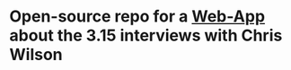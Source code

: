 # Open-source repo for a [Web-App](https://alumpe.github.io/chris-wilson-interviews/) about the 3.15 interviews with Chris Wilson
